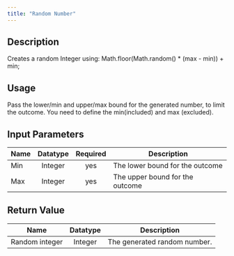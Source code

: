 ```yaml
---
title: "Random Number"
---
```

## Description
Creates a random Integer using:
Math.floor(Math.random() * (max - min)) + min;


## Usage
Pass the lower/min and upper/max bound for the generated number, to limit the outcome.
You need to define the min(included) and max (excluded).

## Input Parameters

Name | Datatype | Required | Description
---- |:--------:| :-------:|---------------
Min | Integer | yes | The lower bound for the outcome
Max | Integer | yes | The upper bound for the outcome

## Return Value

Name | Datatype | Description
---- | :---------: | ---------------
Random integer | Integer | The generated random number.
